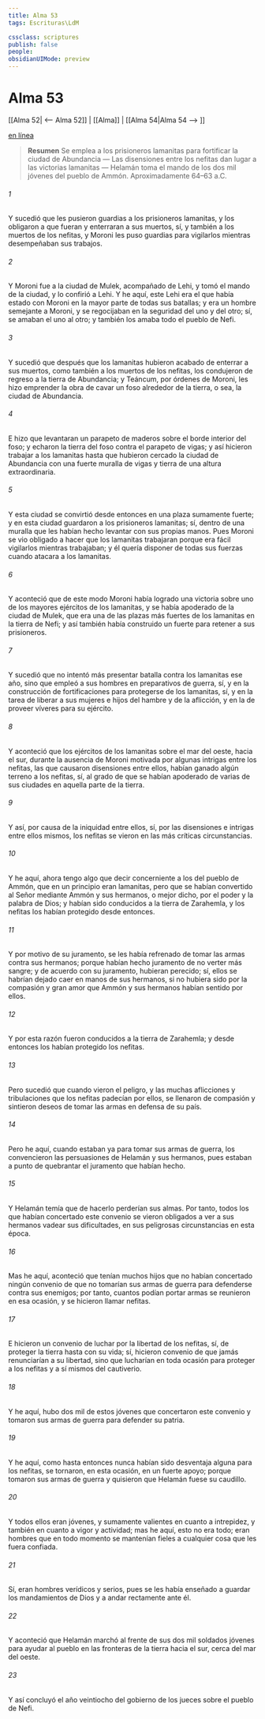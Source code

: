 ```yaml
---
title: Alma 53
tags: Escrituras\LdM

cssclass: scriptures
publish: false
people:
obsidianUIMode: preview
---
```


# Alma 53
[[Alma 52| <-- Alma 52]] | [[Alma]] | [[Alma 54|Alma 54 --> ]]

[en línea](https://churchofjesuschrist.org/study/scriptures/bofm/alma/53?lang=spa)

> __Resumen__
Se emplea a los prisioneros lamanitas para fortificar la ciudad de Abundancia — Las disensiones entre los nefitas dan lugar a las victorias lamanitas — Helamán toma el mando de los dos mil jóvenes del pueblo de Ammón. Aproximadamente 64–63 a.C.

###### 1 
Y sucedió que les pusieron guardias a los prisioneros lamanitas, y los obligaron a que fueran y enterraran a sus muertos, sí, y también a los muertos de los nefitas, y Moroni les puso guardias para vigilarlos mientras desempeñaban sus trabajos.

###### 2 
Y Moroni fue a la ciudad de Mulek, acompañado de Lehi, y tomó el mando de la ciudad, y lo confirió a Lehi. Y he aquí, este Lehi era el que había estado con Moroni en la mayor parte de todas sus batallas; y era un hombre semejante a Moroni, y se regocijaban en la seguridad del uno y del otro; sí, se amaban el uno al otro; y también los amaba todo el pueblo de Nefi.

###### 3 
Y sucedió que después que los lamanitas hubieron acabado de enterrar a sus muertos, como también a los muertos de los nefitas, los condujeron de regreso a la tierra de Abundancia; y Teáncum, por órdenes de Moroni, les hizo emprender la obra de cavar un foso alrededor de la tierra, o sea, la ciudad de Abundancia.

###### 4 
E hizo que levantaran un parapeto de maderos sobre el borde interior del foso; y echaron la tierra del foso contra el parapeto de vigas; y así hicieron trabajar a los lamanitas hasta que hubieron cercado la ciudad de Abundancia con una fuerte muralla de vigas y tierra de una altura extraordinaria.

###### 5 
Y esta ciudad se convirtió desde entonces en una plaza sumamente fuerte; y en esta ciudad guardaron a los prisioneros lamanitas; sí, dentro de una muralla que les habían hecho levantar con sus propias manos. Pues Moroni se vio obligado a hacer que los lamanitas trabajaran porque era fácil vigilarlos mientras trabajaban; y él quería disponer de todas sus fuerzas cuando atacara a los lamanitas.

###### 6 
Y aconteció que de este modo Moroni había logrado una victoria sobre uno de los mayores ejércitos de los lamanitas, y se había apoderado de la ciudad de Mulek, que era una de las plazas más fuertes de los lamanitas en la tierra de Nefi; y así también había construido un fuerte para retener a sus prisioneros.

###### 7 
Y sucedió que no intentó más presentar batalla contra los lamanitas ese año, sino que empleó a sus hombres en preparativos de guerra, sí, y en la construcción de fortificaciones para protegerse de los lamanitas, sí, y en la tarea de liberar a sus mujeres e hijos del hambre y de la aflicción, y en la de proveer víveres para su ejército.

###### 8 
Y aconteció que los ejércitos de los lamanitas sobre el mar del oeste, hacia el sur, durante la ausencia de Moroni motivada por algunas intrigas entre los nefitas, las que causaron disensiones entre ellos, habían ganado algún terreno a los nefitas, sí, al grado de que se habían apoderado de varias de sus ciudades en aquella parte de la tierra.

###### 9 
Y así, por causa de la iniquidad entre ellos, sí, por las disensiones e intrigas entre ellos mismos, los nefitas se vieron en las más críticas circunstancias.

###### 10 
Y he aquí, ahora tengo algo que decir concerniente a los del pueblo de Ammón, que en un principio eran lamanitas, pero que se habían convertido al Señor mediante Ammón y sus hermanos, o mejor dicho, por el poder y la palabra de Dios; y habían sido conducidos a la tierra de Zarahemla, y los nefitas los habían protegido desde entonces.

###### 11 
Y por motivo de su juramento, se les había refrenado de tomar las armas contra sus hermanos; porque habían hecho juramento de no verter más sangre; y de acuerdo con su juramento, hubieran perecido; sí, ellos se habrían dejado caer en manos de sus hermanos, si no hubiera sido por la compasión y gran amor que Ammón y sus hermanos habían sentido por ellos.

###### 12 
Y por esta razón fueron conducidos a la tierra de Zarahemla; y desde entonces los habían protegido los nefitas.

###### 13 
Pero sucedió que cuando vieron el peligro, y las muchas aflicciones y tribulaciones que los nefitas padecían por ellos, se llenaron de compasión y sintieron deseos de tomar las armas en defensa de su país.

###### 14 
Pero he aquí, cuando estaban ya para tomar sus armas de guerra, los convencieron las persuasiones de Helamán y sus hermanos, pues estaban a punto de quebrantar el juramento que habían hecho.

###### 15 
Y Helamán temía que de hacerlo perderían sus almas. Por tanto, todos los que habían concertado este convenio se vieron obligados a ver a sus hermanos vadear sus dificultades, en sus peligrosas circunstancias en esta época.

###### 16 
Mas he aquí, aconteció que tenían muchos hijos que no habían concertado ningún convenio de que no tomarían sus armas de guerra para defenderse contra sus enemigos; por tanto, cuantos podían portar armas se reunieron en esa ocasión, y se hicieron llamar nefitas.

###### 17 
E hicieron un convenio de luchar por la libertad de los nefitas, sí, de proteger la tierra hasta con su vida; sí, hicieron convenio de que jamás renunciarían a su libertad, sino que lucharían en toda ocasión para proteger a los nefitas y a sí mismos del cautiverio.

###### 18 
Y he aquí, hubo dos mil de estos jóvenes que concertaron este convenio y tomaron sus armas de guerra para defender su patria.

###### 19 
Y he aquí, como hasta entonces nunca habían sido desventaja alguna para los nefitas, se tornaron, en esta ocasión, en un fuerte apoyo; porque tomaron sus armas de guerra y quisieron que Helamán fuese su caudillo.

###### 20 
Y todos ellos eran jóvenes, y sumamente valientes en cuanto a intrepidez, y también en cuanto a vigor y actividad; mas he aquí, esto no era todo; eran hombres que en todo momento se mantenían fieles a cualquier cosa que les fuera confiada.

###### 21 
Sí, eran hombres verídicos y serios, pues se les había enseñado a guardar los mandamientos de Dios y a andar rectamente ante él.

###### 22 
Y aconteció que Helamán marchó al frente de sus dos mil soldados jóvenes para ayudar al pueblo en las fronteras de la tierra hacia el sur, cerca del mar del oeste.

###### 23 
Y así concluyó el año veintiocho del gobierno de los jueces sobre el pueblo de Nefi.

